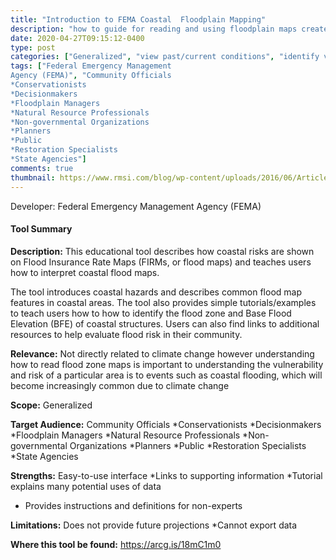 ```yaml
---
title: "Introduction to FEMA Coastal  Floodplain Mapping"
description: "how to guide for reading and using floodplain maps created by FEMA > Flood Insurance Rate Maps (FIRMs) & Flood Insurance Study (FIS)"
date: 2020-04-27T09:15:12-0400
type: post
categories: ["Generalized", "view past/current conditions", "identify vulnerabilities", "options analysis", "Coastal"]
tags: ["Federal Emergency Management 
Agency (FEMA)", "Community Officials
*Conservationists
*Decisionmakers
*Floodplain Managers
*Natural Resource Professionals
*Non-governmental Organizations
*Planners
*Public
*Restoration Specialists
*State Agencies"]
comments: true
thumbnail: https://www.rmsi.com/blog/wp-content/uploads/2016/06/Article-04.jpg
---
```

Developer: Federal Emergency Management 
Agency (FEMA)

#### Tool Summary
**Description:** This educational tool describes how coastal risks are shown on Flood Insurance Rate Maps (FIRMs, or flood maps) and teaches users how to interpret coastal flood maps. 

The tool introduces coastal hazards and describes common flood map features in coastal areas. The tool also provides simple tutorials/examples to teach users how to how to identify the flood zone and Base Flood Elevation (BFE) of coastal structures. Users can also find links to additional resources to help evaluate flood risk in their community.

**Relevance:** Not directly related to climate change however understanding how to read flood zone maps is important to understanding the vulnerability and risk of a particular area is to events such as coastal flooding, which will become increasingly common due to climate change

**Scope:** Generalized

**Target Audience:** Community Officials
*Conservationists
*Decisionmakers
*Floodplain Managers
*Natural Resource Professionals
*Non-governmental Organizations
*Planners
*Public
*Restoration Specialists
*State Agencies

**Strengths:** Easy-to-use interface
*Links to supporting information
*Tutorial explains many potential uses of data
* Provides instructions and definitions for non-experts

**Limitations:** Does not provide future projections
*Cannot export data

**Where this tool be found:** https://arcg.is/18mC1m0
